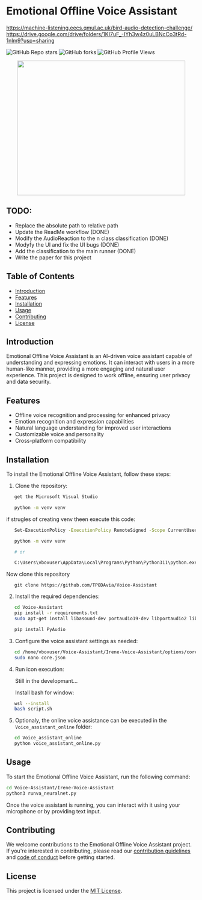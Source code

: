 # Emotional Offline Voice Assistant

https://machine-listening.eecs.qmul.ac.uk/bird-audio-detection-challenge/
https://drive.google.com/drive/folders/1KI7uF_-IYh3w4z0uLBNcCo3tRd-1nlm9?usp=sharing

![GitHub Repo stars](https://img.shields.io/github/stars/your-github-username/emotional-offline-voice-assistant?style=social)
![GitHub forks](https://img.shields.io/github/forks/your-github-username/emotional-offline-voice-assistant?style=social)
![GitHub Profile Views](https://komarev.com/ghpvc/?username=your-github-username&style=flat-square&color=blue)

<div align="center">
  <img src="https://media.giphy.com/media/dWesBcTLavkZuG35MI/giphy.gif" width="447" height="358"/>
</div>

## TODO:

- Replace the absolute path to relative path
- Update the ReadMe workflow (DONE)
- Modify the AudioReaction to the n class classification (DONE)
- Modyfy the UI and fix the UI bugs (DONE)
- Add the classification to the main runner (DONE)
- Write the paper for this project


## Table of Contents

- [Introduction](#introduction)
- [Features](#features)
- [Installation](#installation)
- [Usage](#usage)
- [Contributing](#contributing)
- [License](#license)

## Introduction

Emotional Offline Voice Assistant is an AI-driven voice assistant capable of understanding and expressing emotions. It can interact with users in a more human-like manner, providing a more engaging and natural user experience. This project is designed to work offline, ensuring user privacy and data security.

## Features

* Offline voice recognition and processing for enhanced privacy
* Emotion recognition and expression capabilities
* Natural language understanding for improved user interactions
* Customizable voice and personality
* Cross-platform compatibility

## Installation

To install the Emotional Offline Voice Assistant, follow these steps:

1. Clone the repository:

```bash
   get the Microsoft Visual Studio

   python -m venv venv
```
   if strugles of creating venv theen execute this code:

```bash
   Set-ExecutionPolicy -ExecutionPolicy RemoteSigned -Scope CurrentUser -Force

   python -m venv venv

   # or

   C:\Users\vboxuser\AppData\Local\Programs\Python\Python311\python.exe -m venv venv

```

   Now clone this repository
```
   git clone https://github.com/TPODAvia/Voice-Assistant
```

2. Install the required dependencies:

```bash
   cd Voice-Assistant
   pip install -r requirements.txt
   sudo apt-get install libasound-dev portaudio19-dev libportaudio2 libportaudiocpp0 python3-tk python3-dev sox python3-pil python3-pil.imagetk espeak -y
```
```bash
   pip install PyAudio
```

3. Configure the voice assistant settings as needed:

```bash
   cd /home/vboxuser/Voice-Assistant/Irene-Voice-Assistant/options/core.json
   sudo nano core.json
```

4. Run icon execution:

   Still in the developmant...

   Install bash for window:
```bash
   wsl --install
   bash script.sh
```
5. Optionaly, the online voice assistance can be executed in the `Voice_assistant_online` folder:

```bash
   cd Voice_assistant_online
   python voice_assistant_online.py
```

## Usage

To start the Emotional Offline Voice Assistant, run the following command:

```bash
cd Voice-Assistant/Irene-Voice-Assistant
python3 runva_neuralnet.py
```

Once the voice assistant is running, you can interact with it using your microphone or by providing text input.

## Contributing

We welcome contributions to the Emotional Offline Voice Assistant project. If you're interested in contributing, please read our [contribution guidelines](./CONTRIBUTING.md) and [code of conduct](./CODE_OF_CONDUCT.md) before getting started.

## License

This project is licensed under the [MIT License](./LICENSE.md).